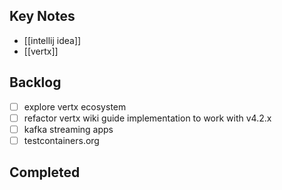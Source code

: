 ## Key Notes
* [[intellij idea]]
* [[vertx]]

## Backlog
* [ ] explore vertx ecosystem
* [ ] refactor vertx wiki guide implementation to work with v4.2.x
* [ ] kafka streaming apps
* [ ] testcontainers.org

## Completed
